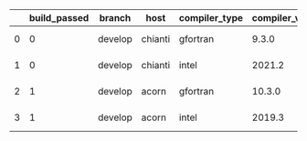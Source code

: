 |    |   build_passed | branch   | host    | compiler_type   | compiler_version   | mpi_type   | mpi_version        | o_g   | os    | unit_pass   | unit_fail   | system_pass   | system_fail   | example_pass   | example_fail   |   nuopc_pass |   nuopc_fail | hash                                                                                                                                     | modified                   |
|----|----------------|----------|---------|-----------------|--------------------|------------|--------------------|-------|-------|-------------|-------------|---------------|---------------|----------------|----------------|--------------|--------------|------------------------------------------------------------------------------------------------------------------------------------------|----------------------------|
|  0 |              0 | develop  | chianti | gfortran        | 9.3.0              | openmpi    | 4.0.5-gcc-9.3.0    | g     | Linux | fail        | fail        | fail          | fail          | fail           | fail           |            0 |           50 | [artifacts](https://github.com/ryanlong1004/esmf-test-artifacts/tree/chianti/develop/chianti/gfortran/9.3.0/g/openmpi/4.0.5-gcc-9.3.0)   | 2022-01-30 20:56:50.734594 |
|  1 |              0 | develop  | chianti | intel           | 2021.2             | intelmpi   | 2021.2.0-gcc-9.3.0 | g     | Linux | fail        | fail        | fail          | fail          | fail           | fail           |            0 |           50 | [artifacts](https://github.com/ryanlong1004/esmf-test-artifacts/tree/chianti/develop/chianti/intel/2021.2/g/intelmpi/2021.2.0-gcc-9.3.0) | 2022-01-30 20:56:50.734594 |
|  2 |              1 | develop  | acorn   | gfortran        | 10.3.0             | mpich3     | 8.1.7              | g     | Linux | 13695       | 0           | 49            | 0             | 80             | 0              |           50 |            0 | [artifacts](https://github.com/ryanlong1004/esmf-test-artifacts/tree/acorn/develop/acorn/gfortran/10.3.0/g/mpich3/8.1.7)                 | 2022-01-30 20:48:12.534963 |
|  3 |              1 | develop  | acorn   | intel           | 2019.3             | mpi        | 8.1.7              | O     | Linux | 11931       | queued28    | 49            | 0             | 80             | 0              |           50 |            0 | [artifacts](https://github.com/ryanlong1004/esmf-test-artifacts/tree/acorn/develop/acorn/intel/2019.3/O/mpi/8.1.7)                       | 2022-01-30 20:48:12.534963 |